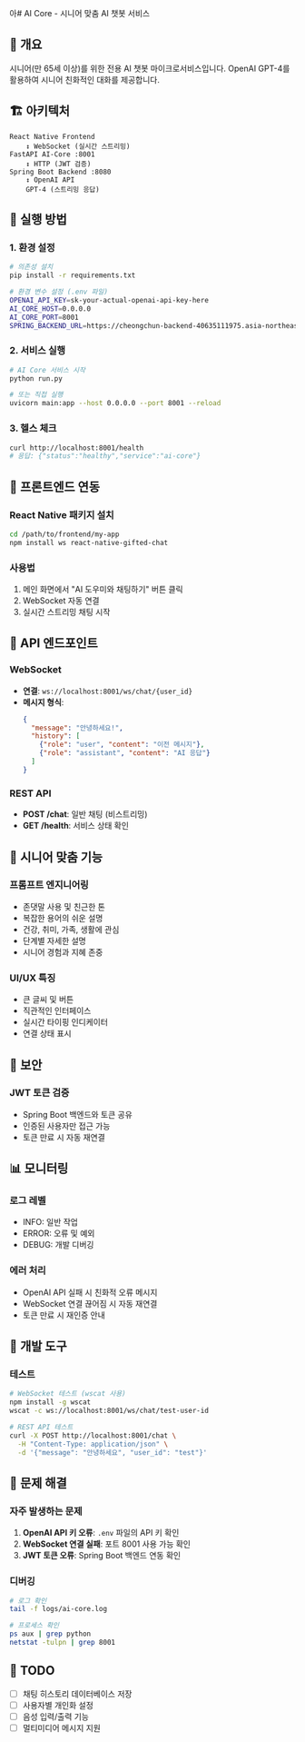 아# AI Core - 시니어 맞춤 AI 챗봇 서비스

## 🎯 개요
시니어(만 65세 이상)를 위한 전용 AI 챗봇 마이크로서비스입니다.
OpenAI GPT-4를 활용하여 시니어 친화적인 대화를 제공합니다.

## 🏗️ 아키텍처
```
React Native Frontend
    ↕ WebSocket (실시간 스트리밍)
FastAPI AI-Core :8001
    ↕ HTTP (JWT 검증)
Spring Boot Backend :8080
    ↕ OpenAI API
    GPT-4 (스트리밍 응답)
```

## 🚀 실행 방법

### 1. 환경 설정
```bash
# 의존성 설치
pip install -r requirements.txt

# 환경 변수 설정 (.env 파일)
OPENAI_API_KEY=sk-your-actual-openai-api-key-here
AI_CORE_HOST=0.0.0.0
AI_CORE_PORT=8001
SPRING_BACKEND_URL=https://cheongchun-backend-40635111975.asia-northeast3.run.app/api
```

### 2. 서비스 실행
```bash
# AI Core 서비스 시작
python run.py

# 또는 직접 실행
uvicorn main:app --host 0.0.0.0 --port 8001 --reload
```

### 3. 헬스 체크
```bash
curl http://localhost:8001/health
# 응답: {"status":"healthy","service":"ai-core"}
```

## 📱 프론트엔드 연동

### React Native 패키지 설치
```bash
cd /path/to/frontend/my-app
npm install ws react-native-gifted-chat
```

### 사용법
1. 메인 화면에서 "AI 도우미와 채팅하기" 버튼 클릭
2. WebSocket 자동 연결
3. 실시간 스트리밍 채팅 시작

## 🔧 API 엔드포인트

### WebSocket
- **연결**: `ws://localhost:8001/ws/chat/{user_id}`
- **메시지 형식**:
  ```json
  {
    "message": "안녕하세요!",
    "history": [
      {"role": "user", "content": "이전 메시지"},
      {"role": "assistant", "content": "AI 응답"}
    ]
  }
  ```

### REST API
- **POST /chat**: 일반 채팅 (비스트리밍)
- **GET /health**: 서비스 상태 확인

## 🎨 시니어 맞춤 기능

### 프롬프트 엔지니어링
- 존댓말 사용 및 친근한 톤
- 복잡한 용어의 쉬운 설명
- 건강, 취미, 가족, 생활에 관심
- 단계별 자세한 설명
- 시니어 경험과 지혜 존중

### UI/UX 특징
- 큰 글씨 및 버튼
- 직관적인 인터페이스
- 실시간 타이핑 인디케이터
- 연결 상태 표시

## 🔐 보안

### JWT 토큰 검증
- Spring Boot 백엔드와 토큰 공유
- 인증된 사용자만 접근 가능
- 토큰 만료 시 자동 재연결

## 📊 모니터링

### 로그 레벨
- INFO: 일반 작업
- ERROR: 오류 및 예외
- DEBUG: 개발 디버깅

### 에러 처리
- OpenAI API 실패 시 친화적 오류 메시지
- WebSocket 연결 끊어짐 시 자동 재연결
- 토큰 만료 시 재인증 안내

## 🔧 개발 도구

### 테스트
```bash
# WebSocket 테스트 (wscat 사용)
npm install -g wscat
wscat -c ws://localhost:8001/ws/chat/test-user-id

# REST API 테스트
curl -X POST http://localhost:8001/chat \
  -H "Content-Type: application/json" \
  -d '{"message": "안녕하세요", "user_id": "test"}'
```

## 🚨 문제 해결

### 자주 발생하는 문제
1. **OpenAI API 키 오류**: `.env` 파일의 API 키 확인
2. **WebSocket 연결 실패**: 포트 8001 사용 가능 확인
3. **JWT 토큰 오류**: Spring Boot 백엔드 연동 확인

### 디버깅
```bash
# 로그 확인
tail -f logs/ai-core.log

# 프로세스 확인
ps aux | grep python
netstat -tulpn | grep 8001
```

## 📝 TODO
- [ ] 채팅 히스토리 데이터베이스 저장
- [ ] 사용자별 개인화 설정
- [ ] 음성 입력/출력 기능
- [ ] 멀티미디어 메시지 지원